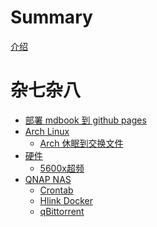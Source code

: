 # Summary

[介绍](README.zh.md)


# 杂七杂八
- [部署 mdbook 到 github pages](./misc/deploy-mdbook.md)
- [Arch Linux]()
    - [Arch 休眠到交换文件](./misc/arch/arch-hibernate.md)
- [硬件]()
    - [5600x超频](./misc/hardware/5600x-oc.md)
- [QNAP NAS]()
    - [Crontab](./misc/qnap/crontab.md)    
    - [Hlink Docker](./misc/qnap/hlink.md)
    - [qBittorrent](./misc/qnap/qBittorrent.md)
